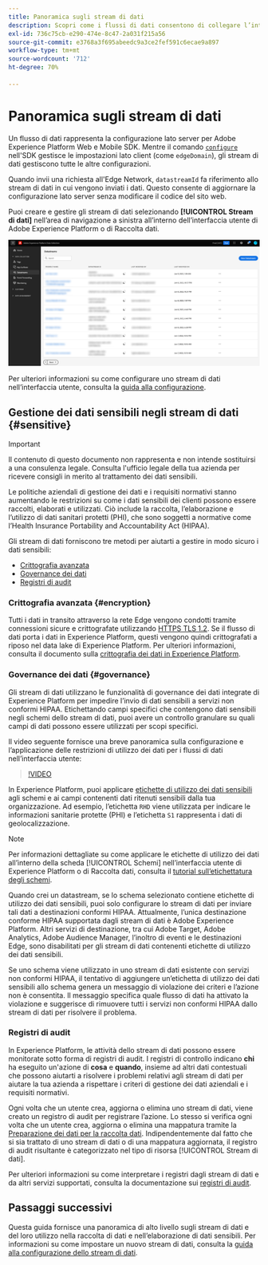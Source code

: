 ```yaml
---
title: Panoramica sugli stream di dati
description: Scopri come i flussi di dati consentono di collegare l’integrazione lato client dell’SDK Experience Platform con i prodotti Adobe e le destinazioni di terze parti.
exl-id: 736c75cb-e290-474e-8c47-2a031f215a56
source-git-commit: e3768a3f695abeedc9a3ce2fef591c6ecae9a897
workflow-type: tm+mt
source-wordcount: '712'
ht-degree: 70%

---
```


# Panoramica sugli stream di dati

Un flusso di dati rappresenta la configurazione lato server per Adobe Experience Platform Web e Mobile SDK. Mentre il comando [`configure`](/help/web-sdk/commands/configure/overview.md) nell&#39;SDK gestisce le impostazioni lato client (come `edgeDomain`), gli stream di dati gestiscono tutte le altre configurazioni.

Quando invii una richiesta all&#39;Edge Network, `datastreamId` fa riferimento allo stream di dati in cui vengono inviati i dati. Questo consente di aggiornare la configurazione lato server senza modificare il codice del sito web.

Puoi creare e gestire gli stream di dati selezionando **[!UICONTROL Stream di dati]** nell’area di navigazione a sinistra all’interno dell’interfaccia utente di Adobe Experience Platform o di Raccolta dati.

![Scheda stream di dati nell’interfaccia utente](assets/overview/datastreams-tab.png)

Per ulteriori informazioni su come configurare uno stream di dati nell’interfaccia utente, consulta la [guida alla configurazione](./configure.md).

## Gestione dei dati sensibili negli stream di dati {#sensitive}

>[!IMPORTANT]
>
>Il contenuto di questo documento non rappresenta e non intende sostituirsi a una consulenza legale. Consulta l&#39;ufficio legale della tua azienda per ricevere consigli in merito al trattamento dei dati sensibili.

Le politiche aziendali di gestione dei dati e i requisiti normativi stanno aumentando le restrizioni su come i dati sensibili dei clienti possono essere raccolti, elaborati e utilizzati. Ciò include la raccolta, l’elaborazione e l’utilizzo di dati sanitari protetti (PHI), che sono soggetti a normative come l’Health Insurance Portability and Accountability Act (HIPAA).

Gli stream di dati forniscono tre metodi per aiutarti a gestire in modo sicuro i dati sensibili:

* [Crittografia avanzata](#encryption)
* [Governance dei dati](#governance)
* [Registri di audit](#audit-logs)

### Crittografia avanzata {#encryption}

Tutti i dati in transito attraverso la rete Edge vengono condotti tramite connessioni sicure e crittografate utilizzando [HTTPS TLS 1.2](https://datatracker.ietf.org/doc/html/rfc5246). Se il flusso di dati porta i dati in Experience Platform, questi vengono quindi crittografati a riposo nel data lake di Experience Platform. Per ulteriori informazioni, consulta il documento sulla [crittografia dei dati in Experience Platform](../landing/governance-privacy-security/encryption.md).

### Governance dei dati {#governance}

Gli stream di dati utilizzano le funzionalità di governance dei dati integrate di Experience Platform per impedire l’invio di dati sensibili a servizi non conformi HIPAA. Etichettando campi specifici che contengono dati sensibili negli schemi dello stream di dati, puoi avere un controllo granulare su quali campi di dati possono essere utilizzati per scopi specifici.

Il video seguente fornisce una breve panoramica sulla configurazione e l’applicazione delle restrizioni di utilizzo dei dati per i flussi di dati nell’interfaccia utente:

>[!VIDEO](https://video.tv.adobe.com/v/3413103/?quality=12&learn=on&speedcontrol=on&captions=ita)

In Experience Platform, puoi applicare [etichette di utilizzo dei dati sensibili](../data-governance/labels/reference.md#sensitive) agli schemi e ai campi contenenti dati ritenuti sensibili dalla tua organizzazione. Ad esempio, l’etichetta `RHD` viene utilizzata per indicare le informazioni sanitarie protette (PHI) e l’etichetta `S1` rappresenta i dati di geolocalizzazione.

>[!NOTE]
>
>Per informazioni dettagliate su come applicare le etichette di utilizzo dei dati all’interno della scheda [!UICONTROL Schemi] nell’interfaccia utente di Experience Platform o di Raccolta dati, consulta il [tutorial sull’etichettatura degli schemi](../xdm/tutorials/labels.md).

Quando crei un datastream, se lo schema selezionato contiene etichette di utilizzo dei dati sensibili, puoi solo configurare lo stream di dati per inviare tali dati a destinazioni conformi HIPAA. Attualmente, l’unica destinazione conforme HIPAA supportata dagli stream di dati è Adobe Experience Platform. Altri servizi di destinazione, tra cui Adobe Target, Adobe Analytics, Adobe Audience Manager, l’inoltro di eventi e le destinazioni Edge, sono disabilitati per gli stream di dati contenenti etichette di utilizzo dei dati sensibili.

Se uno schema viene utilizzato in uno stream di dati esistente con servizi non conformi HIPAA, il tentativo di aggiungere un’etichetta di utilizzo dei dati sensibili allo schema genera un messaggio di violazione dei criteri e l’azione non è consentita. Il messaggio specifica quale flusso di dati ha attivato la violazione e suggerisce di rimuovere tutti i servizi non conformi HIPAA dallo stream di dati per risolvere il problema.

### Registri di audit

In Experience Platform, le attività dello stream di dati possono essere monitorate sotto forma di registri di audit. I registri di controllo indicano **chi** ha eseguito un&#39;azione di **cosa** e **quando**, insieme ad altri dati contestuali che possono aiutarti a risolvere i problemi relativi agli stream di dati per aiutare la tua azienda a rispettare i criteri di gestione dei dati aziendali e i requisiti normativi.

Ogni volta che un utente crea, aggiorna o elimina uno stream di dati, viene creato un registro di audit per registrare l’azione. Lo stesso si verifica ogni volta che un utente crea, aggiorna o elimina una mappatura tramite la [Preparazione dei dati per la raccolta dati](./data-prep.md). Indipendentemente dal fatto che si sia trattato di uno stream di dati o di una mappatura aggiornata, il registro di audit risultante è categorizzato nel tipo di risorsa [!UICONTROL Stream di dati].

Per ulteriori informazioni su come interpretare i registri dagli stream di dati e da altri servizi supportati, consulta la documentazione sui [registri di audit](../landing/governance-privacy-security/audit-logs/overview.md).

## Passaggi successivi

Questa guida fornisce una panoramica di alto livello sugli stream di dati e del loro utilizzo nella raccolta di dati e nell’elaborazione di dati sensibili. Per informazioni su come impostare un nuovo stream di dati, consulta la [guida alla configurazione dello stream di dati](./configure.md).
